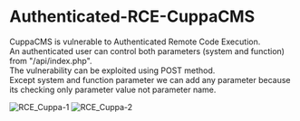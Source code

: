 # Authenticated-RCE-CuppaCMS
CuppaCMS is vulnerable to Authenticated Remote Code Execution. \
An authenticated user can control both parameters (system and function) from "/api/index.php". \
The vulnerability can be exploited using POST method. \
Except system and function parameter we can add any parameter because its checking only parameter value not parameter name.

![RCE_Cuppa-1](https://user-images.githubusercontent.com/10436828/151036100-2ab0517a-eee2-42e2-8c67-597c4a890d63.png)
![RCE_Cuppa-2](https://user-images.githubusercontent.com/10436828/151036105-653f8ad6-71b0-4099-aea8-29b0cbb51744.png)
